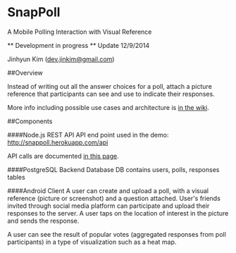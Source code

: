 SnapPoll
========
A Mobile Polling Interaction with Visual Reference

** Development in progress ** Update 12/9/2014

Jinhyun Kim (dev.jinkim@gmail.com)



##Overview

Instead of writing out all the answer choices for a poll, attach a picture reference that participants can see and use to indicate their responses.

More info including possible use cases and architecture is [in the wiki](https://github.com/jinkim608/SnapPoll/wiki).

##Components

####Node.js REST API
API end point used in the demo: http://snappoll.herokuapp.com/api

API calls are documented [in this page](https://github.com/jinkim608/SnapPoll/wiki/REST-API-on-Node.js).

####PostgreSQL Backend Database
DB contains users, polls, responses tables

####Android Client
A user can create and upload a poll, with a visual reference (picture or screenshot) and a question attached. User's friends invited through social media platform can participate and upload their responses to the server. A user taps on the location of interest in the picture and sends the response.

A user can see the result of popular votes (aggregated responses from poll participants) in a type of visualization such as a heat map.
